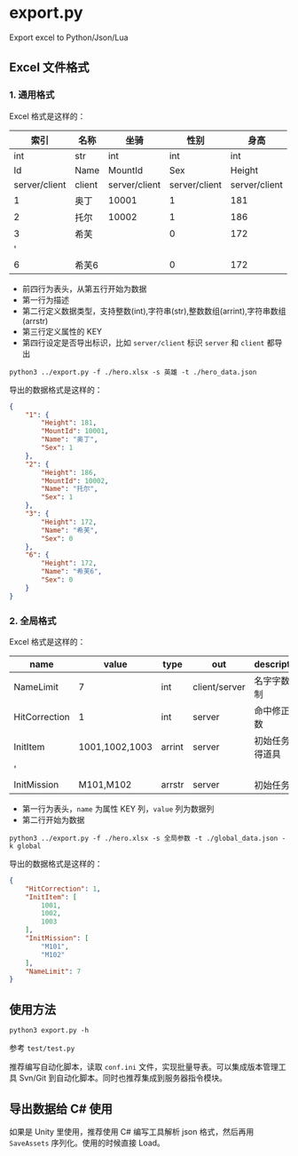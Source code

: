 # export.py

Export excel to Python/Json/Lua

## Excel 文件格式

### 1. 通用格式

Excel 格式是这样的：

| 索引            | 名称     | 坐骑            | 性别            | 身高            |
|---------------|--------|---------------|---------------|---------------|
| int           | str    | int           | int           | int           |
| Id            | Name   | MountId       | Sex           | Height        |
| server/client | client | server/client | server/client | server/client |
| 1             | 奥丁     | 10001         | 1             | 181           |
| 2             | 托尔     | 10002         | 1             | 186           |
| 3             | 希芙     |               | 0             | 172           |
| '             |        |               |               |               |
| 6             | 希芙6    |               | 0             | 172           |


- 前四行为表头，从第五行开始为数据
- 第一行为描述
- 第二行定义数据类型，支持整数(int),字符串(str),整数数组(arrint),字符串数组(arrstr)
- 第三行定义属性的 KEY
- 第四行设定是否导出标识，比如 `server/client` 标识 `server` 和 `client` 都导出

```
python3 ../export.py -f ./hero.xlsx -s 英雄 -t ./hero_data.json
```

导出的数据格式是这样的：

```json
{
    "1": {
        "Height": 181,
        "MountId": 10001,
        "Name": "奥丁",
        "Sex": 1
    },
    "2": {
        "Height": 186,
        "MountId": 10002,
        "Name": "托尔",
        "Sex": 1
    },
    "3": {
        "Height": 172,
        "Name": "希芙",
        "Sex": 0
    },
    "6": {
        "Height": 172,
        "Name": "希芙6",
        "Sex": 0
    }
}
```


### 2. 全局格式

Excel 格式是这样的：

| name          | value          | type   | out           | description |
|---------------|----------------|--------|---------------|-------------|
| NameLimit     | 7              | int    | client/server | 名字字数限制      |
| HitCorrection | 1              | int    | server        | 命中修正系数      |
| InitItem      | 1001,1002,1003 | arrint | server        | 初始任务获得道具    |
| '             |                |        |               |             |
| InitMission   | M101,M102      | arrstr | server        | 初始任务        |

- 第一行为表头，`name` 为属性 KEY 列，`value` 列为数据列
- 第二行开始为数据

```
python3 ../export.py -f ./hero.xlsx -s 全局参数 -t ./global_data.json -k global
```

导出的数据格式是这样的：

```json
{
    "HitCorrection": 1,
    "InitItem": [
        1001,
        1002,
        1003
    ],
    "InitMission": [
        "M101",
        "M102"
    ],
    "NameLimit": 7
}
```

## 使用方法

```
python3 export.py -h
```

参考 `test/test.py`

推荐编写自动化脚本，读取 `conf.ini` 文件，实现批量导表。可以集成版本管理工具 Svn/Git 到自动化脚本。同时也推荐集成到服务器指令模块。

## 导出数据给 C# 使用

如果是 Unity 里使用，推荐使用 C# 编写工具解析 json 格式，然后再用 `SaveAssets` 序列化。使用的时候直接 Load。

